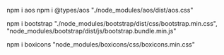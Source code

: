 <!-- Aos Animations -->
npm i aos
npm i @types/aos
"./node_modules/aos/dist/aos.css"


<!-- bootstrap -->
npm i bootstrap
"./node_modules/bootstrap/dist/css/bootstrap.min.css",
"node_modules/bootstrap/dist/js/bootstrap.bundle.min.js"


<!-- Box Icons -->
npm i boxicons
"node_modules/boxicons/css/boxicons.min.css"